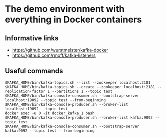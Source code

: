 
# The demo environment with everything in Docker containers

## Informative links

- https://github.com/wurstmeister/kafka-docker
- https://github.com/rmoff/kafka-listeners

## Useful commands

    $KAFKA_HOME/bin/kafka-topics.sh --list --zookeeper localhost:2181
    $KAFKA_HOME/bin/kafka-topics.sh --create --zookeeper localhost:2181 --replication-factor 1 --partitions 1 --topic test
    $KAFKA_HOME/bin/kafka-console-consumer.sh --bootstrap-server localhost:19092 --topic test --from-beginning
    $KAFKA_HOME/bin/kafka-console-producer.sh --broker-list localhost:19092 --topic test
    docker exec -u 0 -it docker_kafka_1 bash
    $KAFKA_HOME/bin/kafka-console-producer.sh --broker-list kafka:9092 --topic test
    $KAFKA_HOME/bin/kafka-console-consumer.sh --bootstrap-server kafka:9092 --topic test --from-beginning
